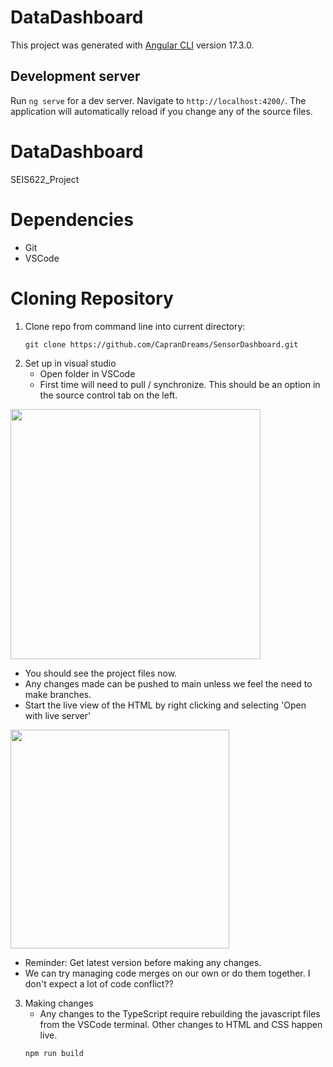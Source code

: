 # DataDashboard

This project was generated with [Angular CLI](https://github.com/angular/angular-cli) version 17.3.0.

## Development server

Run `ng serve` for a dev server. Navigate to `http://localhost:4200/`. The application will automatically reload if you change any of the source files.

# DataDashboard
SEIS622_Project

# Dependencies
- Git
- VSCode

# Cloning Repository

1. Clone repo from command line into current directory:
   ```
   git clone https://github.com/CapranDreams/SensorDashboard.git
   ```
2. Set up in visual studio
   - Open folder in VSCode
   - First time will need to pull / synchronize. This should be an option in the source control tab on the left.

  <img src="https://github.com/CapranDreams/SensorDashboard/assets/6502745/c4e6d4b6-9026-4b0a-a25a-718eda5300f6" height="400">

   - You should see the project files now.
   - Any changes made can be pushed to main unless we feel the need to make branches.
   - Start the live view of the HTML by right clicking and selecting 'Open with live server'
     
  <img src="https://github.com/CapranDreams/SensorDashboard/assets/6502745/f1e5f783-3736-4f6d-9fce-dc8a5b771fd7" height="350">

   - Reminder: Get latest version before making any changes.
   - We can try managing code merges on our own or do them together. I don't expect a lot of code conflict??
  
3. Making changes
   - Any changes to the TypeScript require rebuilding the javascript files from the VSCode terminal. Other changes to HTML and CSS happen live.
   ```
   npm run build
   ```
